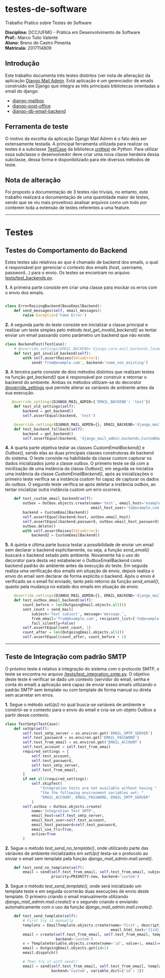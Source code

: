 
# testes-de-software
Trabalho Pratico sobre Testes de Software

**Disciplina:** DCC/UFMG - Prática em Desenvolvimento de Software<br>
**Prof.:** Marco Tulio Valente<br>
**Aluno:** Breno de Castro Pimenta<br>
**Matrícula:** 2017114809

## Introdução
Este trabalho documenta três testes distintos (ver nota de alteração) da aplicação [Django Mail Admin](https://github.com/Bearle/django_mail_admin). Está aplicação é um gerenciador de emails construído em Django que integra as três principais bibliotecas orientadas a email do django:
* [django-mailbox](https://django-mailbox.readthedocs.io/en/latest/)
* [django-post-office](https://github.com/ui/django-post_office)
* [django-db-email-backend](https://github.com/stefanfoulis/django-database-email-backend)

## Ferramenta de teste
O motivo da escolha da aplicação Django Mail Admin é o fato dela ser extensamente testada. A principal ferramenta utilizada para realizar os testes é a subclasse [TestCase](https://docs.djangoproject.com/en/4.0/topics/testing/tools/#django.test.TestCase) da biblioteca [unittest](https://docs.python.org/3/library/unittest.html#module-unittest) de Python.
Para utilizar essa subclasse o desenvolvedor deve criar uma nova classe herdeira dessa subclasse, dessa forma é disponibilizado para ele diversos métodos de teste.

## Nota de alteração
Foi proposto a documentação de 3 testes não triviais, no entanto, este trabalho realizará a documentação de uma quantidade maior de testes, sendo que se viu mais proveitoso analisar arquivos como um todo por conterem toda a extensão de testes referentes a uma feature.

---
# Testes
## Testes do Comportamento do Backend
Estes testes são relativos ao que é chamado de backend dos emails, o qual é responsável por gerenciar o contexto dos emails (host, username, password...) para o envio. Os testes se encontram no arquivo [tests/test_backends.py](https://github.com/Bearle/django_mail_admin/blob/master/tests/test_backends.py).

**1.** A primeira parte consiste em criar uma classe para mockar os erros com o envio dos emails.
```python

class ErrorRaisingBackend(BaseEmailBackend):
    def send_messages(self, email_messages):
        raise Exception('Fake Error')
```

**2.** A segunda parte do teste consiste em inicializar a classe principal e realizar um teste simples pelo método _test_get_invalid_backend()_ ao tentar enviar um email passando como parâmetro um backend que não existe.
```python
class BackendTest(TestCase):
    # @override_settings(EMAIL_BACKEND='django.core.mail.backends.locmem.EmailBackend')
    def test_get_invalid_backend(self):
        with self.assertRaises(ValueError):
            send('from@example.com', backend='some_non_existing')

```

**3.** A terceira parte consiste de dois métodos distintos que realizam testes na função _get_backend()_ que é responsável por construir e retornar o backend do ambiente. Ambas os métodos utilizam-se do decorator [\@override_settings](https://docs.djangoproject.com/en/2.2/_modules/django/test/utils/) que permite alterar as variáveis de ambiente antes da sua execução.


```python
   @override_settings(DJANGO_MAIL_ADMIN={'EMAIL_BACKEND': 'test'})
    def test_old_settings(self):
        backend = get_backend()
        self.assertEqual(backend, 'test')

    @override_settings(DJANGO_MAIL_ADMIN={}, EMAIL_BACKEND='django_mail_admin.backends.CustomEmailBackend')
    def test_backend_fallback(self):
        backend = get_backend()
        self.assertEqual(backend, 'django_mail_admin.backends.CustomEmailBackend')
```

**4.** A quarta parte objetiva testar as classes _CustomEmailBackend()_ e _Outbox()_, sendo elas as duas principais classes construtoras de backend do sistema. O teste consiste na habilidade da classe custom capturar os dados inicializados junto a classe outbox.
O primeiro teste se dá com a inicilização de uma instância da classe _Outbox()_, em seguida se inicializa uma instância da classe _CustomEmailBackend()_, após as inicializações o primeiro teste verifica se a instância custom foi capaz de capturar os dados do outbox.
O segundo teste verifica se após deletar a instância outbox, ao tentar inicializar outra instância custom um erro ocorrerá.

```python
    def test_custom_email_backend(self):
        outbox = Outbox.objects.create(name='test', email_host='example.com',
                                       email_host_user='to@example.com', email_host_password='123456', active=True)
        backend = CustomEmailBackend()
        self.assertEqual(backend.host, outbox.email_host)
        self.assertEqual(backend.password, outbox.email_host_password)
        outbox.delete()
        with self.assertRaises(ValueError):
            backend2 = CustomEmailBackend()
```

**5.** A quinta e última parte busca testar a possibilidade de enviar um email sem declarar o backend explicitamente, ou seja, a função _send_email()_ buscará o backend setado pelo ambiente.
Novamente há o uso do decorator para desta vez estabelecer o OutboxEmailBackend como backend padrão do ambiente antes da execução do teste.
Em seguida realiza uma verificação dos emails em situação de envio, depois realiza o envio do email sem declarar de forma explicita o backend. Após o envio é verificado se o email foi enviado, tanto pelo retorno da função _send_email()_, quanto pela mudança no estado dos emails em situação de envio.

```python
    @override_settings(DJANGO_MAIL_ADMIN={}, EMAIL_BACKEND='django_mail_admin.backends.OutboxEmailBackend')
    def test_outbox_email_backend(self):
        count_before = len(OutgoingEmail.objects.all())
        sent_count = send_mail(
            subject='Test subject', message='message.',
            from_email='from@example.com', recipient_list=['to@example.com'],
            fail_silently=False)
        self.assertEqual(sent_count, 1)
        count_after = len(OutgoingEmail.objects.all())
        self.assertEqual(count_after, count_before + 1)
```



---

## Teste de Integração com padrão SMTP
O próximo teste é relativo à integração do sistema com o protocolo SMTP, o teste se encontra no arquivo [/tests/test_integration_smtp.py](https://github.com/Bearle/django_mail_admin/blob/master/tests/test_integration_smtp.py).
O objetivo deste teste é verificar se dado um contexto (servidor do email, senha e conta do email) a aplicação será capaz de enviar esses emails utilizando o padrão SMTP sem template ou com template de forma manual ou direta sem acarretar em erros.

**1.** Segue o método _setUp()_ no qual busca-se variáveis de ambiente e constrói-se o contexto para o envio do email e cria-se um objeto Outbox a partir desse contexto.
```python
class TestSmtp(TestCase):
    def setUp(self):
        self.test_smtp_server = os.environ.get('EMAIL_SMTP_SERVER')
        self.test_password = os.environ.get('EMAIL_PASSWORD')
        self.test_from_email = os.environ.get('EMAIL_ACCOUNT')
        self.test_account = self.test_from_email
        required_settings = [
            self.test_account,
            self.test_password,
            self.test_smtp_server,
            self.test_from_email,
        ]
        if not all(required_settings):
            self.skipTest(
                "Integration tests are not available without having "
                "the the following environment variables set: "
                "EMAIL_ACCOUNT, EMAIL_PASSWORD, EMAIL_SMTP_SERVER"
            )
        self.outbox = Outbox.objects.create(
            name='Integration Test SMTP',
            email_host=self.test_smtp_server,
            email_host_user=self.test_account,
            email_host_password=self.test_password,
            email_use_tls=True,
            active=True
        )
```
**2.** Segue o método _test_send_no_template()_, onde utilizando parte das váriavies de ambiente inicializados em _setUp()_ testa-se o protocolo ao enviar o email sem template pela função _django_mail_admin.mail.send()_.

```python
    def test_send_no_template(self):
        email = send(self.test_from_email, self.test_from_email, subject='Test', message='Testing',
                     priority=PRIORITY.now, backend='custom')


```
**3.** Segue o método _test_send_template()_, onde será inicializado um template teste e em seguida ocorrerão duas execuções de envio deste template. O primeiro criando o email manualmente utilizando _django_mail_admin.mail.create()_ e o segundo criando e enviando automaticamente com o uso da função _django_mail_admin.mail.create()_.

```python
    def test_send_template(self):
        # First try it manually
        template = EmailTemplate.objects.create(name='first', description='desc', subject='{{id}}',
                                                email_html_text='{{id}}')
        email = create(self.test_from_email, self.test_from_email, template=template, priority=PRIORITY.now,
                       backend='custom')
        v = TemplateVariable.objects.create(name='id', value=1, email=email)
        email = OutgoingEmail.objects.get(id=1)
        email.dispatch()

        # Then try it with send()
        email = send(self.test_from_email, self.test_from_email, template=template, priority=PRIORITY.now,
                     backend='custom', variable_dict={'id': 1})
```
